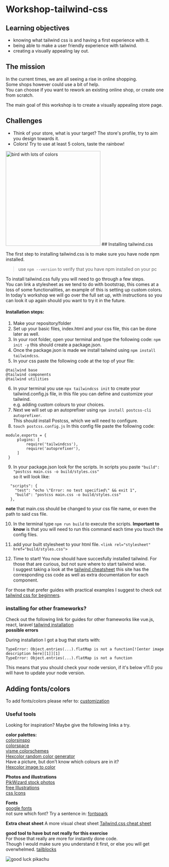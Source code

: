# Workshop-tailwind-css


## Learning objectives

- knowing what tailwind css is and having a first experience with it.
- being able to make a user friendly experience with tailwind.
- creating a visually appealing lay out.

## The mission

In the current times, we are all seeing a rise in online shopping.  
Some shops however could use a bit of help.  
You can choose if you want to rework an existing online shop, or create one from scratch.  
 
The main goal of this workshop is to create a visually appealing store page.

## Challenges
  
- Think of your store, what is your target? The store's profile, try to aim you design towards it.
- Colors! Try to use at least 5 colors, taste the rainbow!  
<img src="https://media3.giphy.com/media/uZclwnfXqjpMk/giphy.gif" alt="bird with lots of colors" width=300>  
## Installing tailwind.css

The first step to installing tailwind.css is to make sure you have node npm installed.
> use `npm --version` to verify that you have npm installed on your pc  
>

To install tailwind.css fully you will need to go through a few steps.  
You can link a stylesheet as we tend to do with bootstrap, this comes at a loss of some functionalities, an example of this is setting up custom colors.   
In today's workshop we will go over the full set up, with instructions so you can look it up again should you want to try it in the future.  
  
#### Installation steps:
  
  1. Make your repository/folder
  2. Set up your basic files, index.html and your css file, this can be done later as well.  
  3. In your root folder, open your terminal and type the following code: `npm init -y` this should create a package.json.
  4. Once the package.json is made we install tailwind using `npm install tailwindcss`.
5. In your css paste the following code at the top of your file:  
  ```
  @tailwind base  
  @tailwind components  
  @tailwind utilities
  ```
6. In your terminal you use `npx tailwindcss init` to create your tailwind.config.js file, in this file you can define and customize your tailwind.  
   e.g. adding custom colours to your choices.    
7. Next we will set up an autoprefixer using `npm install postcss-cli autoprefixer`.  
  This should install Postcss, which we will need to configure.
8. `touch postcss.config.js` In this config file paste the following code:  
  ```
  module.exports = {
       plugins: [
           require('tailwindcss'),
           require('autoprefixer'),
       ]
   }
   ```


9. In your package.json look for the scripts.
In scripts you paste `"build": "postcss main.css -o build/styles.css"`  
so it will look like:
```
  "scripts": {
    "test": "echo \"Error: no test specified\" && exit 1",
    "build": "postcss main.css -o build/styles.css"
  },
```

**note** that main.css should be changed to your css file name, or even the path to said css file.

10. In the terminal type `npm run build` to execute the scripts.
**Important to know** is that you will need to run this command each time you touch the config files.

11. add your built stylesheet to your html file.
`<link rel="stylesheet" href="build/styles.css">` 

12. Time to start! You now should have succesfully installed tailwind. 
For those that are curious, but not sure where to start tailwind wise.  
I suggest taking a look at the [tailwind cheatsheet](https://tailwindcomponents.com/cheatsheet/) this site has the corresponding css code as well as extra documentation for each component.


For those that prefer guides with practical examples I suggest to check out [tailwind css for beginners](https://codingthesmartway.com/tailwind-css-for-absolute-beginners/).  

### installing for other frameworks?
Check out the following link for guides for other frameworks like vue.js, react, laravel
[tailwind installation](https://tailwindcss.com/docs/installation)            
**possible errors**

During installation I got a bug that starts with:
```
TypeError: Object.entries(...).flatMap is not a function[![enter image description here][1]][1]
TypeError: Object.entries(...).flatMap is not a function
```

This means that you should check your node version, if it's below v11.0 you will have to update your node version.  
## Adding fonts/colors
To add fonts/colors please refer to:
[customization](customization.md)

### Useful tools
Looking for inspiration? Maybe give the following links a try. 
   
**color palettes:**  
[colorsinspo](https://colorsinspo.com/)  
[colorspace](https://mycolor.space/)  
[visme colorschemes](https://visme.co/blog/website-color-schemes/)   
[Hexcolor random color generator](https://hexcolor.co/random-colors)   
Have a picture, but don't know which colours are in it?  
 [Hexcolor image to color](https://hexcolor.co/image-to-colors)    
 
**Photos and illustrations**  
[PikWizard stock photos](https://pikwizard.com/)  
[free Illustrations](https://freeillustrations.xyz/)  
[css Icons](https://css.gg/)  

**Fonts**  
[google fonts](https://fonts.google.com/)    
not sure which font? Try a sentence in: 
[fontspark](https://fontspark.app/)  

**Extra cheat sheet**
A more visual cheat sheet
[Tailwind.css cheat sheet](https://umeshmk.github.io/Tailwindcss-cheatsheet/)

**good tool to have but not really for this exercise**  
For those that really are more for instantly done code.  
Though I would make sure you understand it first, or else you will get overwhelmed.
[tailblocks](https://tailblocks.cc/)

![good luck pikachu](https://media2.giphy.com/media/mqWZoUiub0cyA/giphy.gif)


